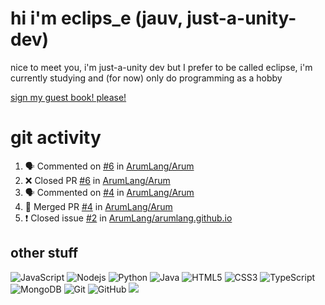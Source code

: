 # hi i'm eclips_e (jauv, just-a-unity-dev)
nice to meet you, i'm just-a-unity dev but I prefer to be called eclipse, i'm currently studying and (for now) only do programming as a hobby

[sign my guest book! please!](https://github.com/Just-a-Unity-Dev/Just-a-Unity-Dev/issues/new?&body=Sign%20my%20guest%20book%20by%20placing%20your%20name%20in%20the%20title,%20how%27d%20you%20get%20to%20this%20page%20and%20why?%20Don%27t%20forget%20you%20have%20an%20entire%20notebook%20in%20your%20hands!)


# git activity
<!--START_SECTION:activity-->
1. 🗣 Commented on [#6](https://github.com/ArumLang/Arum/issues/6) in [ArumLang/Arum](https://github.com/ArumLang/Arum)
2. ❌ Closed PR [#6](https://github.com/ArumLang/Arum/pull/6) in [ArumLang/Arum](https://github.com/ArumLang/Arum)
3. 🗣 Commented on [#4](https://github.com/ArumLang/Arum/issues/4) in [ArumLang/Arum](https://github.com/ArumLang/Arum)
4. 🎉 Merged PR [#4](https://github.com/ArumLang/Arum/pull/4) in [ArumLang/Arum](https://github.com/ArumLang/Arum)
5. ❗️ Closed issue [#2](https://github.com/ArumLang/arumlang.github.io/issues/2) in [ArumLang/arumlang.github.io](https://github.com/ArumLang/arumlang.github.io)
<!--END_SECTION:activity-->

## other stuff

![JavaScript](https://img.shields.io/badge/-JavaScript-black?style=flat-square&logo=javascript)
![Nodejs](https://img.shields.io/badge/-Nodejs-black?style=flat-square&logo=Node.js)
![Python](https://img.shields.io/badge/-Python-black?style=flat-square&logo=Python)
![Java](https://img.shields.io/badge/-java-E34A86?style=flat-square&logo=java)
![HTML5](https://img.shields.io/badge/-HTML5-E34F26?style=flat-square&logo=html5&logoColor=white)
![CSS3](https://img.shields.io/badge/-CSS3-1572B6?style=flat-square&logo=css3)
![TypeScript](https://img.shields.io/badge/-TypeScript-007ACC?style=flat-square&logo=typescript)
![MongoDB](https://img.shields.io/badge/-MongoDB-black?style=flat-square&logo=mongodb)
![Git](https://img.shields.io/badge/-Git-black?style=flat-square&logo=git)
![GitHub](https://img.shields.io/badge/-GitHub-181717?style=flat-square&logo=github)
![](https://github-profile-summary-cards.vercel.app/api/cards/profile-details?username=Just-a-Unity-Dev&theme=solarized_dark)
